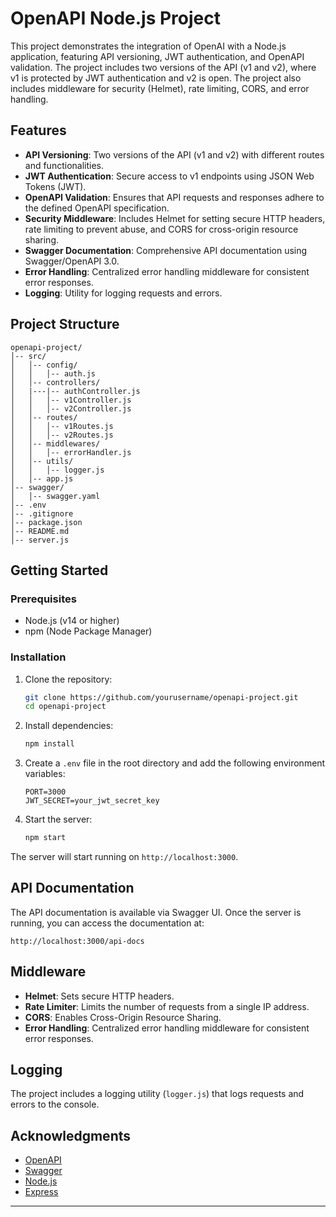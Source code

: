 # OpenAPI Node.js Project

This project demonstrates the integration of OpenAI with a Node.js application, featuring API versioning, JWT authentication, and OpenAPI validation. The project includes two versions of the API (v1 and v2), where v1 is protected by JWT authentication and v2 is open. The project also includes middleware for security (Helmet), rate limiting, CORS, and error handling.

## Features

- **API Versioning**: Two versions of the API (v1 and v2) with different routes and functionalities.
- **JWT Authentication**: Secure access to v1 endpoints using JSON Web Tokens (JWT).
- **OpenAPI Validation**: Ensures that API requests and responses adhere to the defined OpenAPI specification.
- **Security Middleware**: Includes Helmet for setting secure HTTP headers, rate limiting to prevent abuse, and CORS for cross-origin resource sharing.
- **Swagger Documentation**: Comprehensive API documentation using Swagger/OpenAPI 3.0.
- **Error Handling**: Centralized error handling middleware for consistent error responses.
- **Logging**: Utility for logging requests and errors.

## Project Structure

```
openapi-project/
│-- src/
│   │-- config/ 
│   │   │-- auth.js
│   │-- controllers/
│   |---|-- authController.js
│   │   │-- v1Controller.js
│   │   │-- v2Controller.js
│   │-- routes/
│   │   │-- v1Routes.js
│   │   │-- v2Routes.js
│   │-- middlewares/
│   │   │-- errorHandler.js
│   │-- utils/
│   │   │-- logger.js
│   │-- app.js
│-- swagger/
│   │-- swagger.yaml
│-- .env
│-- .gitignore
│-- package.json
│-- README.md
│-- server.js
```

## Getting Started

### Prerequisites

- Node.js (v14 or higher)
- npm (Node Package Manager)

### Installation

1. Clone the repository:

   ```bash
   git clone https://github.com/yourusername/openapi-project.git
   cd openapi-project
   ```

2. Install dependencies:

   ```bash
   npm install
   ```

3. Create a `.env` file in the root directory and add the following environment variables:

   ```env
   PORT=3000
   JWT_SECRET=your_jwt_secret_key
   ```

4. Start the server:

   ```bash
   npm start
   ```

The server will start running on `http://localhost:3000`.

## API Documentation

The API documentation is available via Swagger UI. Once the server is running, you can access the documentation at:

```
http://localhost:3000/api-docs
```

## Middleware

- **Helmet**: Sets secure HTTP headers.
- **Rate Limiter**: Limits the number of requests from a single IP address.
- **CORS**: Enables Cross-Origin Resource Sharing.
- **Error Handling**: Centralized error handling middleware for consistent error responses.

## Logging

The project includes a logging utility (`logger.js`) that logs requests and errors to the console.

## Acknowledgments

- [OpenAPI](https://www.openapis.org/)
- [Swagger](https://swagger.io/)
- [Node.js](https://nodejs.org/)
- [Express](https://expressjs.com/)

---